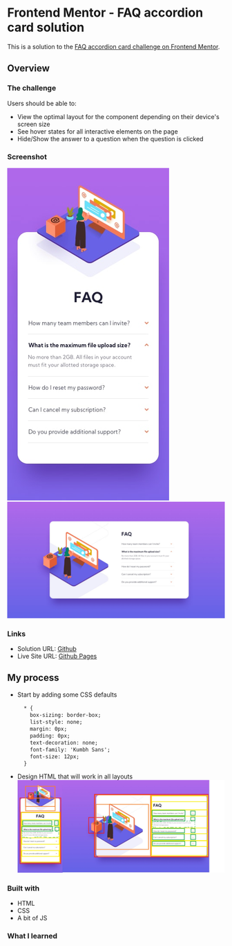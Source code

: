 # Frontend Mentor - FAQ accordion card solution

This is a solution to the [FAQ accordion card challenge on Frontend Mentor](https://www.frontendmentor.io/challenges/faq-accordion-card-XlyjD0Oam).

## Overview

### The challenge

Users should be able to:

- View the optimal layout for the component depending on their device's screen size
- See hover states for all interactive elements on the page
- Hide/Show the answer to a question when the question is clicked

### Screenshot

![](./design/mobile-design.jpg)
![](./design/desktop-design.jpg)

### Links

- Solution URL: [Github](https://github.com/jeremylloyd/Frontend-Mentor-FAQ-accordion-card)
- Live Site URL: [Github Pages](https://jeremylloyd.github.io/Frontend-Mentor-FAQ-accordion-card/)

## My process

- Start by adding some CSS defaults
  ```
    * {
      box-sizing: border-box;
      list-style: none;
      margin: 0px;
      padding: 0px;
      text-decoration: none;
      font-family: 'Kumbh Sans';
      font-size: 12px;
    }
  ```
- Design HTML that will work in all layouts
  ![](./design/html-design.jpg)

### Built with

- HTML
- CSS
- A bit of JS

### What I learned
